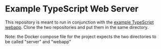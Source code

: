 # Example TypeScript Web Server

This repository is meant to run in conjunction with the [example TypeScript webapp](https://github.com/tmonfre/example-typescript-webapp). Clone the two repositories and put them in the same directory.

Note: the Docker compose file for the project expects the two directories to be called "server" and "webapp"
